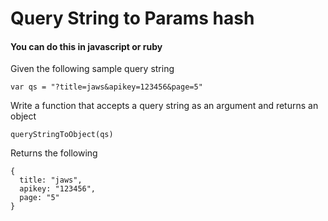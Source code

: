 # Query String to Params hash

#### You can do this in javascript or ruby

Given the following sample query string
```
var qs = "?title=jaws&apikey=123456&page=5"
```

Write a function that accepts a query string as an argument and returns an object
```
queryStringToObject(qs)
```

Returns the following
```
{
  title: "jaws",
  apikey: "123456",
  page: "5"
}
```